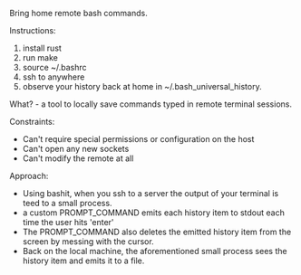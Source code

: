 Bring home remote bash commands.

Instructions:

1. install rust
2. run make
3. source ~/.bashrc
4. ssh to anywhere
5. observe your history back at home in ~/.bash_universal_history.

What? - a tool to locally save commands typed in remote terminal sessions.

Constraints:
 * Can't require special permissions or configuration on the host
 * Can't open any new sockets
 * Can't modify the remote at all

Approach:
  * Using bashit, when you ssh to a server the output of your terminal is teed to a small process.
  * a custom PROMPT_COMMAND emits each history item to stdout each time the user hits 'enter'
  * The PROMPT_COMMAND also deletes the emitted history item from the screen by messing with the cursor.
  * Back on the local machine, the aforementioned small process sees the history item and emits it to a file.
